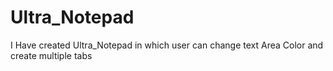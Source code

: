 # Ultra_Notepad
I Have created Ultra_Notepad in which user can change text Area Color and create multiple tabs 
